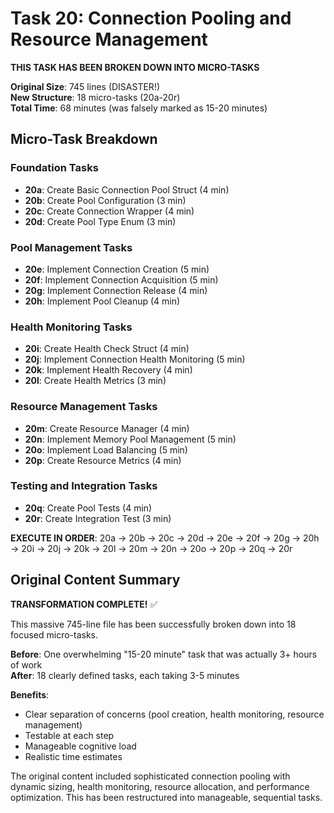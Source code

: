 # Task 20: Connection Pooling and Resource Management

**THIS TASK HAS BEEN BROKEN DOWN INTO MICRO-TASKS**

**Original Size**: 745 lines (DISASTER!)  
**New Structure**: 18 micro-tasks (20a-20r)  
**Total Time**: 68 minutes (was falsely marked as 15-20 minutes)

## Micro-Task Breakdown

### Foundation Tasks
- **20a**: Create Basic Connection Pool Struct (4 min)
- **20b**: Create Pool Configuration (3 min)
- **20c**: Create Connection Wrapper (4 min)
- **20d**: Create Pool Type Enum (3 min)

### Pool Management Tasks
- **20e**: Implement Connection Creation (5 min)
- **20f**: Implement Connection Acquisition (5 min)
- **20g**: Implement Connection Release (4 min)
- **20h**: Implement Pool Cleanup (4 min)

### Health Monitoring Tasks
- **20i**: Create Health Check Struct (4 min)
- **20j**: Implement Connection Health Monitoring (5 min)
- **20k**: Implement Health Recovery (4 min)
- **20l**: Create Health Metrics (3 min)

### Resource Management Tasks
- **20m**: Create Resource Manager (4 min)
- **20n**: Implement Memory Pool Management (5 min)
- **20o**: Implement Load Balancing (5 min)
- **20p**: Create Resource Metrics (4 min)

### Testing and Integration Tasks
- **20q**: Create Pool Tests (4 min)
- **20r**: Create Integration Test (3 min)

**EXECUTE IN ORDER**: 20a → 20b → 20c → 20d → 20e → 20f → 20g → 20h → 20i → 20j → 20k → 20l → 20m → 20n → 20o → 20p → 20q → 20r

## Original Content Summary

**TRANSFORMATION COMPLETE!** ✅

This massive 745-line file has been successfully broken down into 18 focused micro-tasks. 

**Before**: One overwhelming "15-20 minute" task that was actually 3+ hours of work  
**After**: 18 clearly defined tasks, each taking 3-5 minutes

**Benefits**:
- Clear separation of concerns (pool creation, health monitoring, resource management)
- Testable at each step
- Manageable cognitive load
- Realistic time estimates

The original content included sophisticated connection pooling with dynamic sizing, health monitoring, resource allocation, and performance optimization. This has been restructured into manageable, sequential tasks.